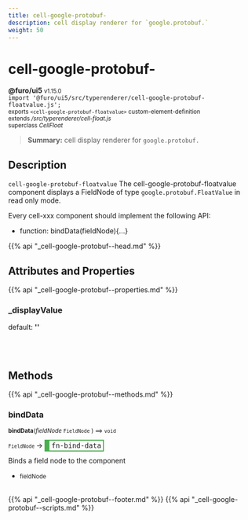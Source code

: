 ```yaml
---
title: cell-google-protobuf-
description: cell display renderer for `google.protobuf.`
weight: 50
---
```


# cell-google-protobuf-
**@furo/ui5** <small>v1.15.0</small>
<br>`import '@furo/ui5/src/typerenderer/cell-google-protobuf-floatvalue.js';`<small>
<br>exports `<cell-google-protobuf-floatvalue>` custom-element-definition
<br>extends */src/typerenderer/cell-float.js*
<br>superclass *CellFloat*</small>

> **Summary:** cell display renderer for `google.protobuf.`

## Description

`cell-google-protobuf-floatvalue`
The cell-google-protobuf-floatvalue component displays a FieldNode of type `google.protobuf.FloatValue` in read only mode.

Every cell-xxx component should implement the following API:
- function: bindData(fieldNode){...}

{{% api "_cell-google-protobuf--head.md" %}}

## Attributes and Properties
{{% api "_cell-google-protobuf--properties.md" %}}





### **_displayValue**
default: **&#39;&#39;**</small>


<br><br>

## Methods
{{% api "_cell-google-protobuf--methods.md" %}}


### **bindData**
<small>**bindData**(*fieldNode* `FieldNode` ) ⟹ `void`</small>

<small>`FieldNode` </small> →
<span  style="border-width:2px 2px 2px 10px; border-style: solid;border-color:  rgb(76, 175, 80);font-family:monospace; padding:2px 4px;">fn-bind-data</span>

Binds a field node to the component

- <small>fieldNode </small>
<br><br>






{{% api "_cell-google-protobuf--footer.md" %}}
{{% api "_cell-google-protobuf--scripts.md" %}}
